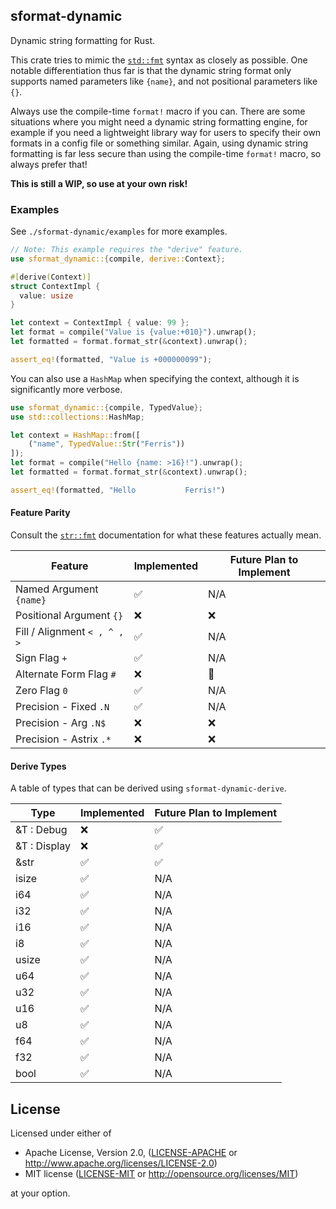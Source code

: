 ## sformat-dynamic

Dynamic string formatting for Rust.

This crate tries to mimic the [`std::fmt`](https://doc.rust-lang.org/std/fmt/#usage)
syntax as closely as possible. One notable differentiation thus far is that the
dynamic string format only supports named parameters like `{name}`, and not positional
parameters like `{}`.

Always use the compile-time `format!` macro if you can. There are some situations
where you might need a dynamic string formatting engine, for example if you need
a lightweight library way for users to specify their own formats in a config file
or something similar. Again, using dynamic string formatting is far less secure
than using the compile-time `format!` macro, so always prefer that!

**This is still a WIP, so use at your own risk!**

### Examples

See `./sformat-dynamic/examples` for more examples.

```rust
// Note: This example requires the "derive" feature.
use sformat_dynamic::{compile, derive::Context};

#[derive(Context)]
struct ContextImpl {
  value: usize
}

let context = ContextImpl { value: 99 };
let format = compile("Value is {value:+010}").unwrap();
let formatted = format.format_str(&context).unwrap();

assert_eq!(formatted, "Value is +000000099");
```

You can also use a `HashMap` when specifying the context, although it is significantly
more verbose.

```rust
use sformat_dynamic::{compile, TypedValue};
use std::collections::HashMap;

let context = HashMap::from([
    ("name", TypedValue::Str("Ferris"))
]);
let format = compile("Hello {name: >16}!").unwrap();
let formatted = format.format_str(&context).unwrap();

assert_eq!(formatted, "Hello           Ferris!")
```
#### Feature Parity

Consult the [`str::fmt`](https://doc.rust-lang.org/std/fmt/) documentation for
what these features actually mean.

| Feature                             | Implemented | Future Plan to Implement |
| ----------------------------------- | ----------- | ------------------------ |
| Named Argument       `{name}`       | ✅          | N/A                      |
| Positional Argument  `{}`           | ❌          | ❌                       |
| Fill / Alignment     `< , ^ , >`    | ✅          | N/A                      |
| Sign Flag            `+`            | ✅          | N/A                      |
| Alternate Form Flag  `#`            | ❌          | 🤔                       |
| Zero Flag            `0`            | ✅          | N/A                      |
| Precision - Fixed    `.N`           | ✅          | N/A                      |
| Precision - Arg      `.N$`          | ❌          | ❌                       |
| Precision - Astrix   `.*`           | ❌          | ❌                       |

#### Derive Types

A table of types that can be derived using `sformat-dynamic-derive`.

| Type                                | Implemented | Future Plan to Implement |
| ----------------------------------- | ----------- | ------------------------ |
| &T : Debug                          | ❌          | ✅                       |
| &T : Display                        | ❌          | ✅                       |
| &str                                | ✅          | ✅                       |
| isize                               | ✅          | N/A                      |
| i64                                 | ✅          | N/A                      |
| i32                                 | ✅          | N/A                      |
| i16                                 | ✅          | N/A                      |
| i8                                  | ✅          | N/A                      |
| usize                               | ✅          | N/A                      |
| u64                                 | ✅          | N/A                      |
| u32                                 | ✅          | N/A                      |
| u16                                 | ✅          | N/A                      |
| u8                                  | ✅          | N/A                      |
| f64                                 | ✅          | N/A                      |
| f32                                 | ✅          | N/A                      |
| bool                                | ✅          | N/A                      |

## License

Licensed under either of

 * Apache License, Version 2.0, ([LICENSE-APACHE](LICENSE-APACHE) or http://www.apache.org/licenses/LICENSE-2.0)
 * MIT license ([LICENSE-MIT](LICENSE-MIT) or http://opensource.org/licenses/MIT)

at your option.
